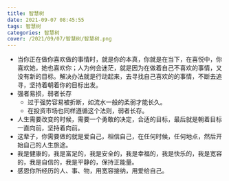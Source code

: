 ```yaml
---
title: 智慧树
date: 2021-09-07 08:45:55
tags: 智慧树
categories: 智慧树
cover: /2021/09/07/智慧树/智慧树.png
---
```


* 当你正在做你喜欢做的事情时，就是你的本真，你就是在当下，在喜悦中，你喜欢她，她也喜欢你；人为何会迷茫，就是因为在做着自己不喜欢的事情，又没有新的目标。解决办法就是行动起来，去寻找自己喜欢的的事情，不断去追寻，坚持着朝着你的目标出发。
* 强者易损，弱者长存
  * 过于强势容易被折断，如流水一般的柔弱才能长久。
  * 在投资市场也同样遵循这个法则，弱者长存。
* 人生需要改变的时候，需要一个勇敢的决定，合适的目标，最后就是朝着目标一直向前，坚持着向前。
* 这辈子，你需要做的就是爱自己，相信自己，在任何时候，任何地点，然后开始自己的人生旅途。
* 我是健康的，我是富足的，我是安全的，我是幸福的，我是快乐的，我是宽容的，我是自信的，我是平静的，保持正能量。
* 感恩你所经历的人、事、物，用宽容接纳，用爱给自己。

